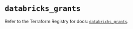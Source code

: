 # `databricks_grants`

Refer to the Terraform Registry for docs: [`databricks_grants`](https://registry.terraform.io/providers/databricks/databricks/1.77.0/docs/resources/grants).

